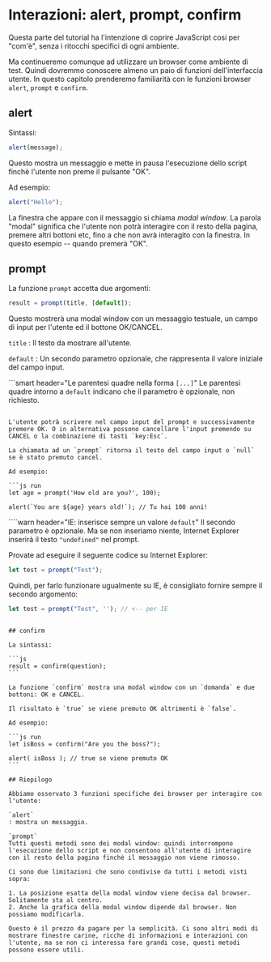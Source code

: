 # Interazioni: alert, prompt, confirm

Questa parte del tutorial ha l'intenzione di coprire JavaScript cosi per "com'è", senza i ritocchi specifici di ogni ambiente.

Ma continueremo comunque ad utilizzare un browser come ambiente di test. Quindi dovremmo conoscere almeno un paio di funzioni dell'interfaccia utente. In questo capitolo prenderemo familiarità con le funzioni browser `alert`, `prompt` e `confirm`.

## alert

Sintassi:

```js
alert(message);
```

Questo mostra un messaggio e mette in pausa l'esecuzione dello script finchè l'utente non preme il pulsante "OK".

Ad esempio:

```js run
alert("Hello");
```

La finestra che appare con il messaggio si chiama *modal window*. La parola "modal" significa che l'utente non potrà interagire con il resto della pagina, premere altri bottoni etc, fino a che non avrà interagito con la finestra. In questo esempio -- quando premerà "OK".

## prompt

La funzione `prompt` accetta due argomenti:

```js no-beautify
result = prompt(title, [default]);
```

Questo mostrerà una modal window con un messaggio testuale, un campo di input per l'utente ed il bottone OK/CANCEL.

`title`
: Il testo da mostrare all'utente.

`default`
: Un secondo parametro opzionale, che rappresenta il valore iniziale del campo input.

```smart header="Le parentesi quadre nella forma `[...]`"
Le parentesi quadre intorno a `default` indicano che il parametro è opzionale, non richiesto.
```

L'utente potrà scrivere nel campo input del prompt e successivamente premere OK. O in alternativa possono cancellare l'input premendo su CANCEL o la combinazione di tasti `key:Esc`.

La chiamata ad un `prompt` ritorna il testo del campo input o `null` se è stato premuto cancel.

Ad esempio:

```js run
let age = prompt('How old are you?', 100);

alert(`You are ${age} years old!`); // Tu hai 100 anni!
```

````warn header="IE: inserisce sempre un valore `default`"
Il secondo parametro è opzionale. Ma se non inseriamo niente, Internet Explorer inserirà il testo `"undefined"` nel prompt.

Provate ad eseguire il seguente codice su Internet Explorer:

```js run
let test = prompt("Test");
```

Quindi, per farlo funzionare ugualmente su IE, è consigliato fornire sempre il secondo argomento:

```js run
let test = prompt("Test", ''); // <-- per IE
```
````

## confirm

La sintassi:

```js
result = confirm(question);
```

La funzione `confirm` mostra una modal window con un `domanda` e due bottoni: OK e CANCEL.

Il risultato è `true` se viene premuto OK altrimenti è `false`.

Ad esempio:

```js run
let isBoss = confirm("Are you the boss?");

alert( isBoss ); // true se viene premuto OK
```

## Riepilogo

Abbiamo osservato 3 funzioni specifiche dei browser per interagire con l'utente:

`alert`
: mostra un messaggio.

`prompt`
Tutti questi metodi sono dei modal window: quindi interrompono l'esecuzione dello script e non consentono all'utente di interagire con il resto della pagina finchè il messaggio non viene rimosso.

Ci sono due limitazioni che sono condivise da tutti i metodi visti sopra:

1. La posizione esatta della modal window viene decisa dal browser. Solitamente sta al centro.
2. Anche la grafica della modal window dipende dal browser. Non possiamo modificarla.

Questo è il prezzo da pagare per la semplicità. Ci sono altri modi di mostrare finestre carine, ricche di informazioni e interazioni con l'utente, ma se non ci interessa fare grandi cose, questi metodi possono essere utili.
